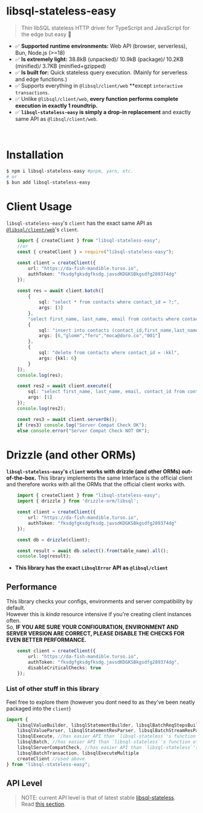 # libsql-stateless-easy

> Thin libSQL stateless HTTP driver for TypeScript and JavaScript for the edge but easy 🚀
- ✅ **Supported runtime environments:** Web API (browser, serverless), Bun, Node.js (>=18)
- ✅ **Is extremely light:** 38.8kB (unpacked)/  10.9kB (package)/ 10.2KB (minified)/ 3.7KB (minified+gzipped)
- ✅ **Is built for:** Quick stateless query execution. (Mainly for serverless and edge functions.)
- ✅ Supports everything in `@libsql/client/web` **except `interactive transactions`.
- ✅ Unlike `@libsql/client/web`, **every function performs complete execution in exactly 1 roundtrip.**
- ✅ **`libsql-stateless-easy` is simply a drop-in replacement** and exactly same API as `@libsql/client/web`.
<br>

# Installation
```sh
$ npm i libsql-stateless-easy #pnpm, yarn, etc.
# or
$ bun add libsql-stateless-easy
```

# Client Usage
`libsql-stateless-easy`'s `client` has the exact same API as [`@libsql/client/web`](https://docs.turso.tech/libsql/client-access/javascript-typescript-sdk#create-a-database-client-object-for-local-and-remote-access)'s `client`.
```ts
    import { createClient } from "libsql-stateless-easy";
    //or
    const { createClient } = require("libsql-stateless-easy");

    const client = createClient({
        url: "https://da-fish-mandible.turso.io",
        authToken: "fksdgfgksdgfksdg.javsdKDGKSBkgsdfg289374dg"
    });
    
    const res = await client.batch([
        {
            sql: "select * from contacts where contact_id = ?;",
            args: [3]
        },
        "select first_name, last_name, email from contacts where contact_id = 2",
        {
            sql: "insert into contacts (contact_id,first_name,last_name,email,phone) values (?,?,?,?,?);",
            args: [6,"glomm","feru","moca@doro.co","001"]
        },
        {
            sql: "delete from contacts where contact_id = :kkl",
            args: {kkl: 6}
        }
    ]);
    console.log(res);

    const res2 = await client.execute({
        sql: "select first_name, last_name, email, contact_id from contacts where contact_id = ?;",
        args: [1]
    });
    console.log(res2);

    const res3 = await client.serverOk();
    if (res3) console.log("Server Compat Check OK");
    else console.error("Server Compat Check NOT OK");
```

# Drizzle (and other ORMs)
**`libsql-stateless-easy`'s `client` works with drizzle (and other ORMs) out-of-the-box.**
This library implements the same Interface is the official client and therefore works with all the ORMs that the official client works with.
```ts
    import { createClient } from "libsql-stateless-easy";
    import { drizzle } from 'drizzle-orm/libsql';

    const client = createClient({
        url: "https://da-fish-mandible.turso.io",
        authToken: "fksdgfgksdgfksdg.javsdKDGKSBkgsdfg289374dg"
    });

    const db = drizzle(client);

    const result = await db.select().from(table_name).all();
    console.log(result);
```

- **This library has the exact `LibsqlError` API as `@libsql/client`**

## Performance
This library checks your configs, environments and server compatibility by default.  
However this is _kinda_ resource intensive if you're creating client instances often.  
So, **IF YOU ARE SURE YOUR CONFIGURATION, ENVIRONMENT AND SERVER VERSION ARE CORRECT, PLEASE DISABLE THE CHECKS FOR EVEN BETTER PERFORMANCE.**
```ts
    const client = createClient({
        url: "https://da-fish-mandible.turso.io",
        authToken: "fksdgfgksdgfksdg.javsdKDGKSBkgsdfg289374dg",
        disableCriticalChecks: true
    });
```

### List of other stuff in this library
Feel free to explore them (however you dont need to as they've been neatly packaged into the `client`)
```ts
import {
    libsqlValueBuilder, libsqlStatementBuilder, libsqlBatchReqStepsBuilder, libsqlBatchReqStepExecCondBuilder, libsqlTransactionBeginStatement,
    libsqlValueParser, libsqlStatementResParser, libsqlBatchStreamResParser, libsqlTransactionBatchStreamResParser,
    libsqlExecute, //has easier API than `libsql-stateless`'s function of the same name
    libsqlBatch, //has easier API than `libsql-stateless`'s function of the same name
    libsqlServerCompatCheck, //has easier API than `libsql-stateless`'s function of the same name,
    libsqlBatchTransaction, libsqlExecuteMultiple
    createClient //used above
} from "libsql-stateless-easy";
```
## API Level
> NOTE: current API level is that of latest stable [libsql-stateless](https://github.com/DaBigBlob/libsql-stateless).   
Read [this section](https://github.com/DaBigBlob/libsql-stateless/?tab=readme-ov-file#api-level).